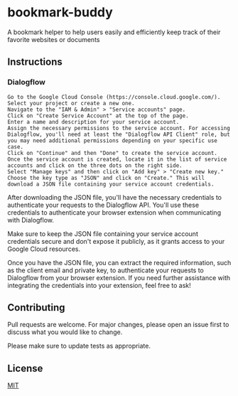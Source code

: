 # bookmark-buddy
A bookmark helper to help users easily and efficiently keep track of their favorite websites or documents


## Instructions

### Dialogflow

    Go to the Google Cloud Console (https://console.cloud.google.com/).
    Select your project or create a new one.
    Navigate to the "IAM & Admin" > "Service accounts" page.
    Click on "Create Service Account" at the top of the page.
    Enter a name and description for your service account.
    Assign the necessary permissions to the service account. For accessing Dialogflow, you'll need at least the "Dialogflow API Client" role, but you may need additional permissions depending on your specific use case.
    Click on "Continue" and then "Done" to create the service account.
    Once the service account is created, locate it in the list of service accounts and click on the three dots on the right side.
    Select "Manage keys" and then click on "Add key" > "Create new key."
    Choose the key type as "JSON" and click on "Create." This will download a JSON file containing your service account credentials.

After downloading the JSON file, you'll have the necessary credentials to authenticate your requests to the Dialogflow API. You'll use these credentials to authenticate your browser extension when communicating with Dialogflow.

Make sure to keep the JSON file containing your service account credentials secure and don't expose it publicly, as it grants access to your Google Cloud resources.

Once you have the JSON file, you can extract the required information, such as the client email and private key, to authenticate your requests to Dialogflow from your browser extension. If you need further assistance with integrating the credentials into your extension, feel free to ask!



## Contributing

Pull requests are welcome. For major changes, please open an issue first
to discuss what you would like to change.

Please make sure to update tests as appropriate.

## License

[MIT](https://choosealicense.com/licenses/mit/)

